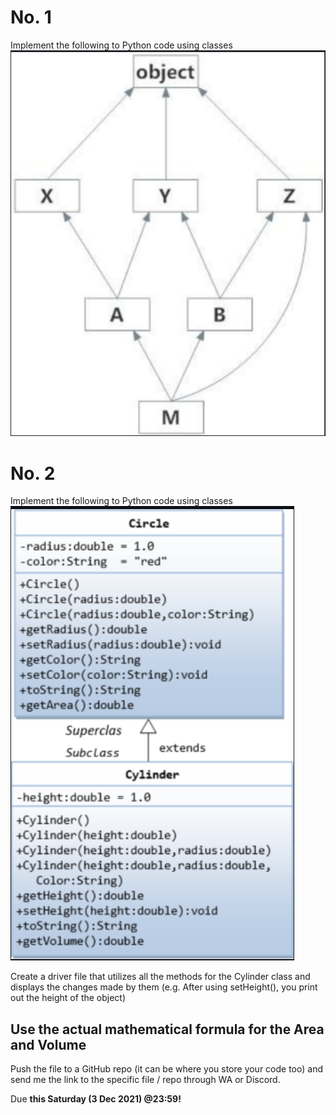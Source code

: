 # No. 1
Implement the following to Python code using classes
![No. 1](No1.png)

# No. 2
Implement the following to Python code using classes
![No. 2](No2.png)

Create a driver file that utilizes all the methods for the Cylinder class and displays the changes made by them (e.g. After using setHeight(), you print out the height of the object)

Use the actual mathematical formula for the Area and Volume
---

Push the file to a GitHub repo (it can be where you store your code too) and send me the link to the specific file / repo through WA or Discord.

Due **this Saturday (3 Dec 2021) @23:59!**